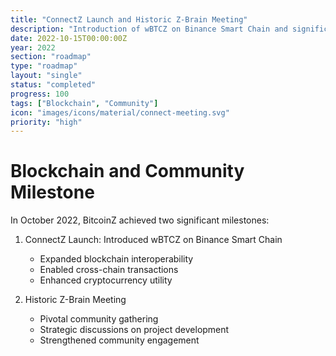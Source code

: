 ```yaml
---
title: "ConnectZ Launch and Historic Z-Brain Meeting"
description: "Introduction of wBTCZ on Binance Smart Chain and significant Z-Brain community gathering"
date: 2022-10-15T00:00:00Z
year: 2022
section: "roadmap"
type: "roadmap"
layout: "single"
status: "completed"
progress: 100
tags: ["Blockchain", "Community"]
icon: "images/icons/material/connect-meeting.svg"
priority: "high"
---
```


# Blockchain and Community Milestone

In October 2022, BitcoinZ achieved two significant milestones:

1. ConnectZ Launch: Introduced wBTCZ on Binance Smart Chain
   - Expanded blockchain interoperability
   - Enabled cross-chain transactions
   - Enhanced cryptocurrency utility

2. Historic Z-Brain Meeting
   - Pivotal community gathering
   - Strategic discussions on project development
   - Strengthened community engagement
